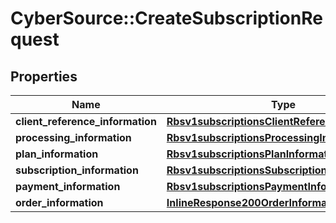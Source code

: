 # CyberSource::CreateSubscriptionRequest

## Properties
Name | Type | Description | Notes
------------ | ------------- | ------------- | -------------
**client_reference_information** | [**Rbsv1subscriptionsClientReferenceInformation**](Rbsv1subscriptionsClientReferenceInformation.md) |  | [optional] 
**processing_information** | [**Rbsv1subscriptionsProcessingInformation**](Rbsv1subscriptionsProcessingInformation.md) |  | [optional] 
**plan_information** | [**Rbsv1subscriptionsPlanInformation**](Rbsv1subscriptionsPlanInformation.md) |  | [optional] 
**subscription_information** | [**Rbsv1subscriptionsSubscriptionInformation**](Rbsv1subscriptionsSubscriptionInformation.md) |  | [optional] 
**payment_information** | [**Rbsv1subscriptionsPaymentInformation**](Rbsv1subscriptionsPaymentInformation.md) |  | [optional] 
**order_information** | [**InlineResponse200OrderInformation**](InlineResponse200OrderInformation.md) |  | [optional] 


